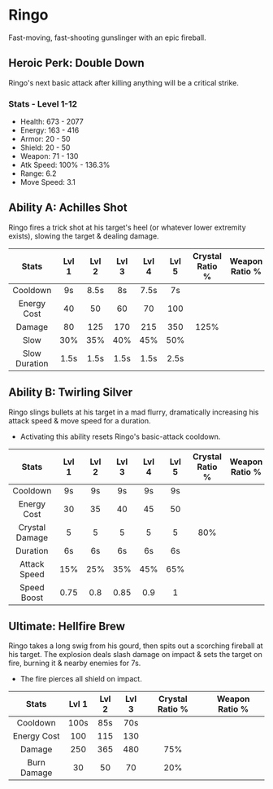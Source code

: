 # Ringo

Fast-moving, fast-shooting gunslinger with an epic fireball.

## Heroic Perk: Double Down

Ringo's next basic attack after killing anything will be a critical strike.

### Stats - Level 1-12

* Health: 673 - 2077
* Energy: 163 - 416
* Armor: 20 - 50
* Shield: 20 - 50
* Weapon: 71 - 130
* Atk Speed: 100% - 136.3%
* Range: 6.2
* Move Speed: 3.1

## Ability A: Achilles Shot

Ringo fires a trick shot at his target's heel \(or whatever lower extremity exists\), slowing the target & dealing damage.

| Stats | Lvl 1 | Lvl 2 | Lvl 3 | Lvl 4 | Lvl 5 | Crystal      Ratio % | Weapon     Ratio % |
| :---: | :---: | :---: | :---: | :---: | :---: | :---: | :---: |
| Cooldown | 9s | 8.5s | 8s | 7.5s | 7s |  |  |
| Energy       Cost | 40 | 50 | 60 | 70 | 100 |  |  |
| Damage | 80 | 125 | 170 | 215 | 350 | 125% |  |
| Slow | 30% | 35% | 40% | 45% | 50% |  |  |
| Slow          Duration | 1.5s | 1.5s | 1.5s | 1.5s | 2.5s |  |  |

## Ability B: Twirling Silver

Ringo slings bullets at his target in a mad flurry, dramatically increasing his attack speed & move speed for a duration.

* Activating this ability resets Ringo's basic-attack cooldown.

| Stats | Lvl 1 | Lvl 2 | Lvl 3 | Lvl 4 | Lvl 5 | Crystal      Ratio % | Weapon     Ratio % |
| :---: | :---: | :---: | :---: | :---: | :---: | :---: | :---: |
| Cooldown | 9s | 9s | 9s | 9s | 9s |  |  |
| Energy       Cost | 30 | 35 | 40 | 45 | 50 |  |  |
| Crystal       Damage | 5 | 5 | 5 | 5 | 5 | 80% |  |
| Duration | 6s | 6s | 6s | 6s | 6s |  |  |
| Attack        Speed | 15% | 25% | 35% | 45% | 65% |  |  |
| Speed        Boost | 0.75 | 0.8 | 0.85 | 0.9 | 1 |  |  |

## Ultimate: Hellfire Brew

Ringo takes a long swig from his gourd, then spits out a scorching fireball at his target. The explosion deals slash damage on impact & sets the target on fire, burning it & nearby enemies for 7s.

* The fire pierces all shield on impact.

| Stats | Lvl 1 | Lvl 2 | Lvl 3 | Crystal Ratio % | Weapon Ratio % |
| :---: | :---: | :---: | :---: | :---: | :---: |
| Cooldown | 100s | 85s | 70s |  |  |
| Energy Cost | 100 | 115 | 130 |  |  |
| Damage | 250 | 365 | 480 | 75% |  |
| Burn Damage | 30 | 50 | 70 | 20% |  |

